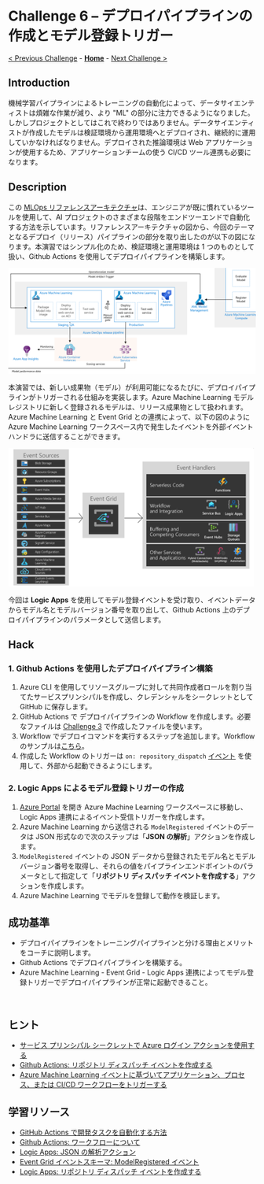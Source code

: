 # Challenge 6 – デプロイパイプラインの作成とモデル登録トリガー

[< Previous Challenge](./Challenge-05.md) - **[Home](./README.md)** - [Next Challenge >](./Challenge-07.md)

## Introduction
機械学習パイプラインによるトレーニングの自動化によって、データサイエンティストは煩雑な作業が減り、より "ML" の部分に注力できるようになりました。しかしプロジェクトとしてはこれで終わりではありません。データサイエンティストが作成したモデルは検証環境から運用環境へとデプロイされ、継続的に運用していかなければなりません。デプロイされた推論環境は Web アプリケーションが使用するため、アプリケーションチームの使う CI/CD ツール連携も必要になります。

## Description
この [MLOps リファレンスアーキテクチャ](https://docs.microsoft.com/azure/architecture/reference-architectures/ai/mlops-python)は、エンジニアが既に慣れているツールを使用して、AI プロジェクトのさまざまな段階をエンドツーエンドで自動化する方法を示しています。リファレンスアーキテクチャの図から、今回のテーマとなるデプロイ（リリース）パイプラインの部分を取り出したのが以下の図になります。本演習ではシンプル化のため、検証環境と運用環境は 1 つのものとして扱い、Github Actions を使用してデプロイパイプラインを構築します。

<img src="./images/008.png" width="700">

<br>

本演習では、新しい成果物（モデル）が利用可能になるたびに、デプロイパイプラインがトリガーされる仕組みを実装します。Azure Machine Learning モデルレジストリに新しく登録されるモデルは、リリース成果物として扱われます。Azure Machine Learning と Event Grid との連携によって、以下の図のように Azure Machine Learning ワークスペース内で発生したイベントを外部イベントハンドラに送信することができます。

<img src="./images/009.png" width="500">

<br>

今回は **Logic Apps** を使用してモデル登録イベントを受け取り、イベントデータからモデル名とモデルバージョン番号を取り出して、Github Actions 上のデプロイパイプラインのパラメータとして送信します。

## Hack
### 1. Github Actions を使用したデプロイパイプライン構築
1. Azure CLI を使用してリソースグループに対して共同作成者ロールを割り当てたサービスプリンシパルを作成し、クレデンシャルをシークレットとして GitHub に保存します。
1. GitHub Actions で デプロイパイプラインの Workflow を作成します。必要なファイルは [Challenge 3](./Challenge-03.md) で作成したファイルを使います。
1. Workflow でデプロイコマンドを実行するステップを追加します。Workflow のサンプルは[こちら](./Solutions/06_deploy.yml)。
1. 作成した Workflow のトリガーは `on: repository_dispatch` [イベント](https://docs.github.com/actions/using-workflows/events-that-trigger-workflows#release) を使用して、外部から起動できるようにします。

### 2. Logic Apps によるモデル登録トリガーの作成
1. [Azure Portal](https://ms.portal.azure.com/) を開き Azure Machine Learning ワークスペースに移動し、Logic Apps 連携によるイベント受信トリガーを作成します。
1. Azure Machine Learning から送信される `ModelRegistered` イベントのデータは JSON 形式なので次のステップは「**JSON の解析**」アクションを作成します。
1. `ModelRegistered` イベントの JSON データから登録されたモデル名とモデルバージョン番号を取得し、それらの値をパイプラインエンドポイントのパラメータとして指定して「**リポジトリ ディスパッチ イベントを作成する**」アクションを作成します。
1. Azure Machine Learning でモデルを登録して動作を検証します。

## 成功基準
- デプロイパイプラインをトレーニングパイプラインと分ける理由とメリットをコーチに説明します。
- Github Actions でデプロイパイプラインを構築する。
- Azure Machine Learning - Event Grid - Logic Apps 連携によってモデル登録トリガーでデプロイパイプラインが正常に起動できること。

<br>

## ヒント
 - [サービス プリンシパル シークレットで Azure ログイン アクションを使用する](https://docs.microsoft.com/azure/developer/github/connect-from-azure?tabs=azure-portal%2Clinux#use-the-azure-login-action-with-a-service-principal-secret)
 - [Github Actions: リポジトリ ディスパッチ イベントを作成する](https://docs.github.com/ja/rest/repos/repos#create-a-repository-dispatch-event)
 - [Azure Machine Learning イベントに基づいてアプリケーション、プロセス、または CI/CD ワークフローをトリガーする](https://docs.microsoft.com/azure/machine-learning/how-to-use-event-grid#example-send-email-alerts)

## 学習リソース
 - [GitHub Actions で開発タスクを自動化する方法](https://docs.microsoft.com/learn/modules/github-actions-automate-tasks/2-github-actions-automate-development-tasks)
 - [Github Actions: ワークフローについて](https://docs.github.com/actions/using-workflows/about-workflows)
 - [Logic Apps: JSON の解析アクション](https://docs.microsoft.com/azure/logic-apps/logic-apps-perform-data-operations#parse-json-action)
 - [Event Grid イベントスキーマ: ModelRegistered イベント](https://docs.microsoft.com/azure/event-grid/event-schema-machine-learning?tabs=event-grid-event-schema#example-events)
 - [Logic Apps: リポジトリ ディスパッチ イベントを作成する](https://docs.microsoft.com/connectors/github/#%E3%83%AA%E3%83%9D%E3%82%B8%E3%83%88%E3%83%AA-%E3%83%87%E3%82%A3%E3%82%B9%E3%83%91%E3%83%83%E3%83%81-%E3%82%A4%E3%83%99%E3%83%B3%E3%83%88%E3%82%92%E4%BD%9C%E6%88%90%E3%81%99%E3%82%8B-(%E3%83%97%E3%83%AC%E3%83%93%E3%83%A5%E3%83%BC))

